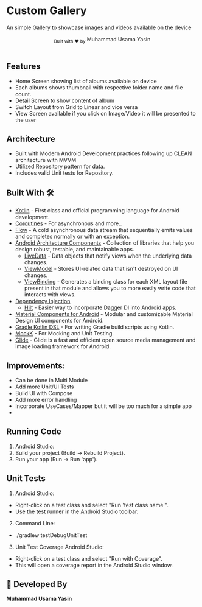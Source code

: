 # Custom Gallery
An simple Gallery to showcase images and videos available on the device

<div align="center">
  <sub>Built with ❤︎ by</sub>
  <a>Muhammad Usama Yasin</a>
</div>
<br/>

## Features
* Home Screen showing list of albums available on device
* Each albums shows thumbnail with respective folder name and file count.
* Detail Screen to show content of album
* Switch Layout from Grid to Linear and vice versa
* View Screen available if you click on Image/Video it will be presented to the user

## Architecture
* Built with Modern Android Development practices following up CLEAN architecture with MVVM
* Utilized Repository pattern for data.
* Includes valid Unit tests for Repository.

## Built With 🛠
- [Kotlin](https://kotlinlang.org/) - First class and official programming language for Android development.
- [Coroutines](https://kotlinlang.org/docs/reference/coroutines-overview.html) - For asynchronous and more..
- [Flow](https://kotlin.github.io/kotlinx.coroutines/kotlinx-coroutines-core/kotlinx.coroutines.flow/-flow/) - A cold asynchronous data stream that sequentially emits values and completes normally or with an exception.
- [Android Architecture Components](https://developer.android.com/topic/libraries/architecture) - Collection of libraries that help you design robust, testable, and maintainable apps.
  - [LiveData](https://developer.android.com/topic/libraries/architecture/livedata) - Data objects that notify views when the underlying data changes.
  - [ViewModel](https://developer.android.com/topic/libraries/architecture/viewmodel) - Stores UI-related data that isn't destroyed on UI changes.
  - [ViewBinding](https://developer.android.com/topic/libraries/view-binding) - Generates a binding class for each XML layout file present in that module and allows you to more easily write code that interacts with views.
- [Dependency Injection](https://developer.android.com/training/dependency-injection)
  - [Hilt](https://dagger.dev/hilt) - Easier way to incorporate Dagger DI into Android apps.
- [Material Components for Android](https://github.com/material-components/material-components-android) - Modular and customizable Material Design UI components for Android.
- [Gradle Kotlin DSL](https://docs.gradle.org/current/userguide/kotlin_dsl.html) - For writing Gradle build scripts using Kotlin.
- [MockK](https://mockk.io) - For Mocking and Unit Testing.
- [Glide](https://github.com/bumptech/glide) - Glide is a fast and efficient open source media management and image loading framework for Android.

## Improvements:
 - Can be done in Multi Module
 - Add more Unit/UI Tests
 - Build UI with Compose
 - Add more error handling 
 - Incorporate UseCases/Mapper but it will be too much for a simple app
 - 

## Running Code
1. Android Studio:
2. Build your project (Build -> Rebuild Project).
3. Run your app (Run -> Run 'app').

## Unit Tests
1. Android Studio:
- Right-click on a test class and select "Run 'test class name'".
- Use the test runner in the Android Studio toolbar.
2. Command Line:
- ./gradlew testDebugUnitTest
3. Unit Test Coverage
  Android Studio:
- Right-click on a test class and select "Run with Coverage".
- This will open a coverage report in the Android Studio window.


## 👨 Developed By
**Muhammad Usama Yasin**

